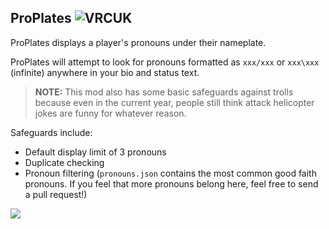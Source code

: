 ## ProPlates ![VRCUK](https://img.shields.io/badge/VRChatUtilityKit-required-orange?style=flat-square)

ProPlates displays a player's pronouns under their nameplate.

ProPlates will attempt to look for pronouns formatted as `xxx/xxx` or `xxx\xxx` (infinite) anywhere in your bio and status text.

> **NOTE:** This mod also has some basic safeguards against trolls because even in the current year, people still think attack helicopter jokes are funny for whatever reason.

Safeguards include:

- Default display limit of 3 pronouns
- Duplicate checking
- Pronoun filtering (`pronouns.json` contains the most common good faith pronouns. If you feel that more pronouns belong here, feel free to send a pull request!)

![](https://user-images.githubusercontent.com/6416201/166181522-d45b3eae-9058-4186-80ae-765619269901.png)
